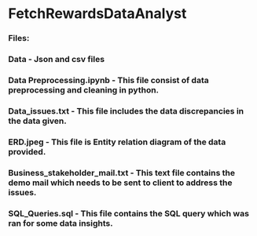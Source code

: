 # FetchRewardsDataAnalyst
### Files:
### Data - Json and csv files
### Data Preprocessing.ipynb - This file consist of data preprocessing and cleaning in python.
### Data_issues.txt - This file includes the data discrepancies in the data given.
### ERD.jpeg - This file is Entity relation diagram of the data provided.
### Business_stakeholder_mail.txt - This text file contains the demo mail which needs to be sent to client to address the issues.
### SQL_Queries.sql - This file contains the SQL query which was ran for some data insights.
